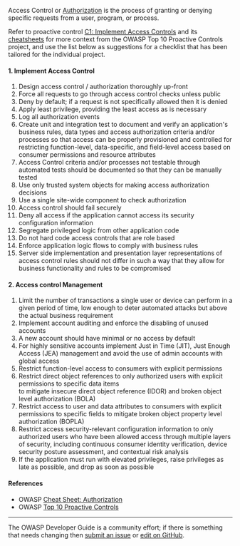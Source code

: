 Access Control or [Authorization][csauthz] is the process of granting or denying specific requests
from a user, program, or process.

Refer to proactive control [C1: Implement Access Controls][control1] and its [cheatsheets][csproactive-c7]
for more context from the OWASP Top 10 Proactive Controls project,
and use the list below as suggestions for a checklist that has been tailored for the individual project.

#### 1. Implement Access Control

1. Design access control / authorization thoroughly up-front
2. Force all requests to go through access control checks unless public
3. Deny by default; if a request is not specifically allowed then it is denied
4. Apply least privilege, providing the least access as is necessary
5. Log all authorization events
6. Create unit and integration test to document and verify an application's business rules, data types and access
   authorization criteria and/or processes so that access can be properly provisioned and controlled for restricting
   function-level, data-specific, and field-level access based on consumer permissions and resource attributes
7. Access Control criteria and/or processes not testable through automated tests should be documented so that they
   can be manually tested
8. Use only trusted system objects for making access authorization decisions
9. Use a single site-wide component to check authorization
10. Access control should fail securely
11. Deny all access if the application cannot access its security configuration information
12. Segregate privileged logic from other application code
13. Do not hard code access controls that are role based
14. Enforce application logic flows to comply with business rules
15. Server side implementation and presentation layer representations of access control rules should not differ in such a way
    that they allow for business functionality and rules to be compromised

#### 2. Access control Management

1. Limit the number of transactions a single user or device can perform in a given period of time,
    low enough to deter automated attacks but above the actual business requirement
2. Implement account auditing and enforce the disabling of unused accounts
3. A new account should have minimal or no access by default
4. For highly sensitive accounts implement Just in Time (JIT), Just Enough Access (JEA) management and avoid the use
    of admin accounts with global access
5. Restrict function-level access to consumers with explicit permissions
6. Restrict direct object references to only authorized users with explicit permissions to specific data items  
    to mitigate insecure direct object reference (IDOR) and broken object level authorization (BOLA)
7. Restrict access to user and data attributes to consumers with explicit permissions to specific fields to mitigate broken
    object property level authorization (BOPLA)
8. Restrict access security-relevant configuration information to only authorized users who have been allowed access through
    multiple layers of security, including continuous consumer identity verification, device security posture assessment, and
    contextual risk analysis
9. If the application must run with elevated privileges, raise privileges as late as possible, and drop as soon as possible

#### References

* OWASP [Cheat Sheet: Authorization][csauthz]
* OWASP [Top 10 Proactive Controls][proactive10]

----

The OWASP Developer Guide is a community effort; if there is something that needs changing
then [submit an issue][issue060207] or [edit on GitHub][edit060207].

[csproactive-c7]: https://cheatsheetseries.owasp.org/IndexProactiveControls.html#c7-enforce-access-controls
[control1]: https://top10proactive.owasp.org/the-top-10/c1-accesscontrol/
[csauthz]: https://cheatsheetseries.owasp.org/cheatsheets/Authorization_Cheat_Sheet
[edit060207]: https://github.com/OWASP/DevGuide/blob/main/docs/en/04-design/02-web-app-checklist/07-access-controls.md
[issue060207]: https://github.com/OWASP/DevGuide/issues/new?labels=enhancement&template=request.md&title=Update:%2004-design/02-web-app-checklist/07-access-controls
[proactive10]: https://top10proactive.owasp.org/
